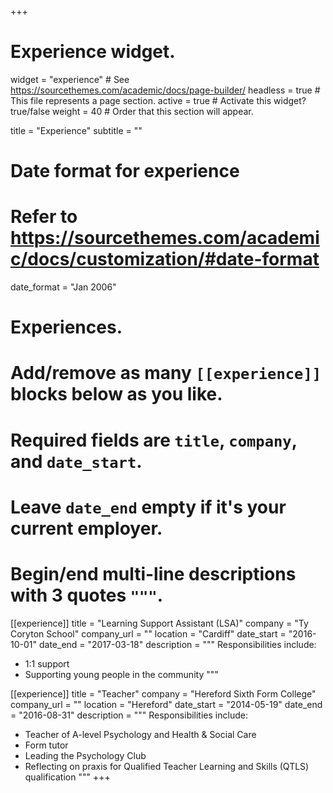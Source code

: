 +++
# Experience widget.
widget = "experience"  # See https://sourcethemes.com/academic/docs/page-builder/
headless = true  # This file represents a page section.
active = true  # Activate this widget? true/false
weight = 40  # Order that this section will appear.

title = "Experience"
subtitle = ""

# Date format for experience
#   Refer to https://sourcethemes.com/academic/docs/customization/#date-format
date_format = "Jan 2006"

# Experiences.
#   Add/remove as many `[[experience]]` blocks below as you like.
#   Required fields are `title`, `company`, and `date_start`.
#   Leave `date_end` empty if it's your current employer.
#   Begin/end multi-line descriptions with 3 quotes `"""`.
[[experience]]
  title = "Learning Support Assistant (LSA)"
  company = "Ty Coryton School"
  company_url = ""
  location = "Cardiff"
  date_start = "2016-10-01"
  date_end = "2017-03-18"
  description = """
  Responsibilities include:
  
  * 1:1 support
  * Supporting young people in the community
  """

[[experience]]
  title = "Teacher"
  company = "Hereford Sixth Form College"
  company_url = ""
  location = "Hereford"
  date_start = "2014-05-19"
  date_end = "2016-08-31"
  description = """
  Responsibilities include:
  
  * Teacher of A-level Psychology and Health & Social Care
  * Form tutor
  * Leading the Psychology Club
  * Reflecting on praxis for Qualified Teacher Learning and Skills (QTLS) qualification
  """
+++
